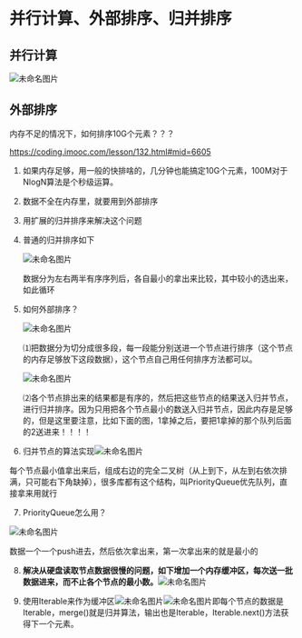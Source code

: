# 并行计算、外部排序、归并排序

## 并行计算

![未命名图片](https://holon-image.oss-cn-beijing.aliyuncs.com/202206211621325ZPyGn.png)

## 外部排序

内存不足的情况下，如何排序10G个元素？？？

https://coding.imooc.com/lesson/132.html#mid=6605

1. 如果内存足够，用一般的快排啥的，几分钟也能搞定10G个元素，100M对于NlogN算法是个秒级运算。

2. 数据不全在内存里，就要用到外部排序

3. 用扩展的归并排序来解决这个问题

4. 普通的归并排序如下

   ![未命名图片](https://holon-image.oss-cn-beijing.aliyuncs.com/20220621162204UQ6qnH.png)

   数据分为左右两半有序序列后，各自最小的拿出来比较，其中较小的选出来，如此循环

5. 如何外部排序？

   ![未命名图片](https://holon-image.oss-cn-beijing.aliyuncs.com/20220621162249HLE99Y.png)

   ⑴把数据分为切分成很多段，每一段能分别送进一个节点进行排序（这个节点的内存足够放下这段数据），这个节点自己用任何排序方法都可以。

   ![未命名图片](https://holon-image.oss-cn-beijing.aliyuncs.com/20220621162312iPJqSW.png)

   ⑵各个节点排出来的结果都是有序的，然后把这些节点的结果送入归并节点，进行归并排序。因为只用把各个节点最小的数送入归并节点，因此内存是足够的，但是这里要注意，比如下面的图，1拿掉之后，要把1拿掉的那个队列后面的2送进来！！！！

6. 归并节点的算法实现![未命名图片](https://holon-image.oss-cn-beijing.aliyuncs.com/20220621162356XvrcYo.png)

每个节点最小值拿出来后，组成右边的完全二叉树（从上到下，从左到右依次排满，只可能右下角缺掉），很多库都有这个结构，叫PriorityQueue优先队列，直接拿来用就行

7. PriorityQueue怎么用？

  ![未命名图片](https://holon-image.oss-cn-beijing.aliyuncs.com/202206211625269CAzlg.png)

数据一个一个push进去，然后依次拿出来，第一次拿出来的就是最小的

8. **解决从硬盘读取节点数据很慢的问题，如下增加一个内存缓冲区，每次送一批数据进来，而不止各个节点的最小数。**![未命名图片](https://holon-image.oss-cn-beijing.aliyuncs.com/20220621162627y36sph.png)

9. 使用Iterable<T>来作为缓冲区![未命名图片](https://holon-image.oss-cn-beijing.aliyuncs.com/202206211627285VUi3X.png)![未命名图片](https://holon-image.oss-cn-beijing.aliyuncs.com/20220621162740KkUdGk.png)即每个节点的数据是Iterable<T>，merge()就是归并算法，输出也是Iterable<T>，Iterable<T>.next()方法获得下一个元素。
